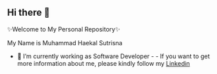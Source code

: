 ## Hi there 👋


✨Welcome to My Personal Repository✨

My Name is Muhammad Haekal Sutrisna
- 🔭 I’m currently working as Software Developer - -
If you want to get more information about me, please kindly follow my [Linkedin](https://linkedin.com/in/haekalsutrisna/) 
